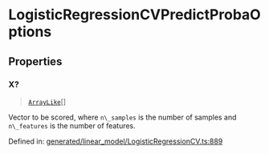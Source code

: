 # LogisticRegressionCVPredictProbaOptions

## Properties

### X?

> [`ArrayLike`](../types/ArrayLike.md)[]

Vector to be scored, where `n\_samples` is the number of samples and `n\_features` is the number of features.

Defined in:  [generated/linear\_model/LogisticRegressionCV.ts:889](https://github.com/transitive-bullshit/scikit-learn-ts/blob/b59c1ff/packages/sklearn/src/generated/linear_model/LogisticRegressionCV.ts#L889)
